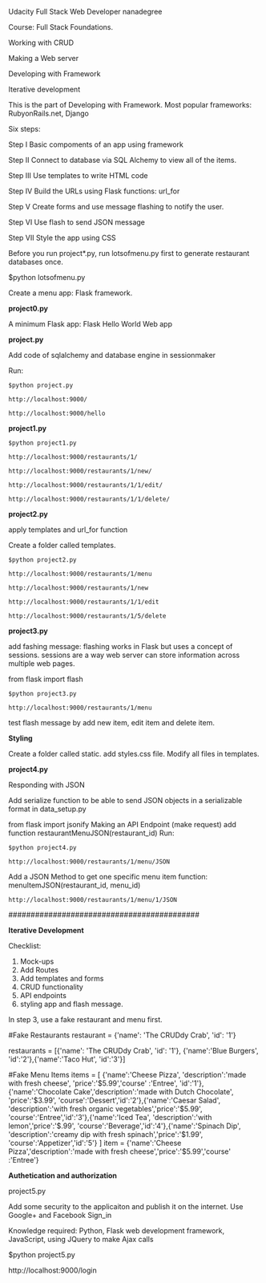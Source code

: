 Udacity Full Stack Web Developer nanadegree

Course: Full Stack Foundations.

Working with CRUD

Making a Web server

Developing with Framework

Iterative development


This is the part of Developing with Framework. Most popular frameworks: RubyonRails.net, Django

Six steps:

Step I Basic compoments of an app using framework

Step II Connect to database via SQL Alchemy to view all of the items.

Step III Use templates to write HTML code

Step IV Build the URLs using Flask functions: url_for

Step V Create forms and use message flashing to notify the user.

Step VI Use flash to send JSON message

Step VII Style the app using CSS

Before you run project*.py,
run lotsofmenu.py first to generate restaurant databases once.

$python lotsofmenu.py

Create a menu app: Flask framework.

**project0.py**

A minimum Flask app: Flask Hello World Web app

**project.py**

Add code of sqlalchemy and database engine in sessionmaker

Run:

```
$python project.py

http://localhost:9000/

http://localhost:9000/hello

```

**project1.py**

```
$python project1.py

http://localhost:9000/restaurants/1/

http://localhost:9000/restaurants/1/new/

http://localhost:9000/restaurants/1/1/edit/

http://localhost:9000/restaurants/1/1/delete/

```

**project2.py**

apply templates and url_for function

Create a folder called templates.

```
$python project2.py

http://localhost:9000/restaurants/1/menu

http://localhost:9000/restaurants/1/new

http://localhost:9000/restaurants/1/1/edit

http://localhost:9000/restaurants/1/5/delete

```

**project3.py**

add fashing message: flashing works in Flask but uses a concept of sessions.
sessions are a way web server can store information across multiple web pages.

from flask import flash

```
$python project3.py

http://localhost:9000/restaurants/1/menu

```
test flash message by add new item, edit item and delete item.

**Styling**

Create a folder called static.
add styles.css file. Modify all  files in templates.

**project4.py**

Responding with JSON

Add  serialize function to be able to send JSON objects in a
serializable format in data_setup.py


from flask import jsonify
Making an API Endpoint (make request)
add function restaurantMenuJSON(restaurant_id)
Run:

```
$python project4.py

http://localhost:9000/restaurants/1/menu/JSON

```

Add a JSON Method to get one specific menu item
function: menuItemJSON(restaurant_id, menu_id)

```
http://localhost:9000/restaurants/1/menu/1/JSON

```


###########################################

**Iterative Development**

Checklist:
1. Mock-ups
2. Add Routes
3. Add templates and forms
4. CRUD functionality
5. API endpoints
6. styling app and flash message.

In step 3, use a fake restaurant and menu first.

#Fake Restaurants
restaurant = {'name': 'The CRUDdy Crab', 'id': '1'}

restaurants = [{'name': 'The CRUDdy Crab', 'id': '1'}, {'name':'Blue Burgers', 'id':'2'},{'name':'Taco Hut', 'id':'3'}]


#Fake Menu Items
items = [ {'name':'Cheese Pizza', 'description':'made with fresh cheese', 'price':'$5.99','course' :'Entree', 'id':'1'}, {'name':'Chocolate Cake','description':'made with Dutch Chocolate', 'price':'$3.99', 'course':'Dessert','id':'2'},{'name':'Caesar Salad', 'description':'with fresh organic vegetables','price':'$5.99', 'course':'Entree','id':'3'},{'name':'Iced Tea', 'description':'with lemon','price':'$.99', 'course':'Beverage','id':'4'},{'name':'Spinach Dip', 'description':'creamy dip with fresh spinach','price':'$1.99', 'course':'Appetizer','id':'5'} ]
item =  {'name':'Cheese Pizza','description':'made with fresh cheese','price':'$5.99','course' :'Entree'}

**Authetication and authorization**

 project5.py

Add some security to the applicaiton and publish it on the internet.
Use Google+ and Facebook Sign_in

Knowledge required:
Python, Flask web development framework, JavaScript,
using JQuery to make Ajax calls

$python project5.py

http://localhost:9000/login
